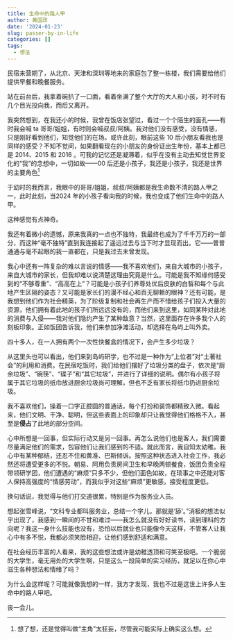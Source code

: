```yaml
---
title: 生命中的路人甲
author: 黄国政
date: '2024-01-23'
slug: passer-by-in-life
categories: []
tags:
  - 想法
---
```


<!--more-->

民宿来营期了，从北京、天津和深圳等地来的家庭包了整一栋楼，我们需要给他们提供早餐和晚餐服务。

站在前台后，我拿着碗扒了一口面，看着坐满了整个大厅的大人和小孩，时不时有几个目光投向我，而后又离开。

我突然想到，在我还小的时候，我曾在饭店张望过，看过一个个陌生的面孔——有时我会喊 ta 哥哥/姐姐，有时则会喊叔叔/阿姨。我对他们没有感受，没有情感，只是刚好看到他们，知觉他们的在场。或许此刻，眼前这些 10 后小朋友看我也是同样的感受？不知不觉间，如果翻看现在的小朋友的身份证出生年份，基本上都已是 2014、2015 和 2016 。可我的记忆还是凝滞着，似乎在没有主动去知觉世界变化的“我”的念想中，一切如故——00 后还是小孩子，我还是小孩子，我还是世界的主要角色[^juese]

[^juese]: 想了想，还是觉得叫做“主角”太狂妄，尽管我可能实际上确实这么想。

于幼时的我而言，我眼中的哥哥/姐姐，叔叔/阿姨都是我生命数不清的路人甲之一，此时此刻，当2024 年的小孩子看向我的时候，我也变成了他们生命中的路人甲。

这种感觉有点神奇。

我还有着微小的遗憾，原来我真的一点也不独特，我最终也成为了千千万万的一部分，而这种“毫不独特”直到我连接起了遥远过去与当下时才显现而出。它——普普通通与毫不起眼的我一直都在，只是我过去未曾发现。

我心中还有一阵复杂的难以言说的情感——我不喜欢他们，来自大城市的小孩子，来自大城市的家长，但我却难以说清楚这理由究竟是什么。可能是我不知缘何感受到的“不够尊重”、“高高在上”？可能是小孩子们养尊处优后皮肤的白皙和每个与此地产生区隔的姿态？又可能是家长们的漫不经心和百无聊赖的眼神？还有可能，是我想到他们作为社会精英，为了阶级复制和社会再生产而不惜给孩子们投入大量的资源，他们拥有着此地的孩子们所远远没有的，而他们来到这里，如同某种对此地的消费与入侵——我对他们隐约产生了某种敌意？当然，这里面存在许多我个人的刻板印象。正如饭团告诉我，他们来参加净滩活动，却选择在岛屿上叫外卖。

四十多人，在一人拥有两个一次性快餐盒的情况下，会产生多少垃圾？

从这里头也可以看出，他们来到岛屿研学，也不过是一种作为“上位者”对“土著社会”的利用和消费。在民宿吃饭时，我们给他们摆好了垃圾分类的盘子，依次是“厨余垃圾”、“碗筷”、“碟子”和“其它垃圾”，并进行了详细的说明。偶尔有小孩子将属于其它垃圾的纸巾放进厨余垃圾尚可理解，但也不乏有家长将纸巾扔进厨余垃圾。

我不喜欢他们，操着一口字正腔圆的普通话，每个打扮和装饰都精致入微。看起来，他们文明、干净、聪明，但这些表面上的印象却只让我觉得他们格格不入，甚至是**侵占**了此地的部分空间。

心中所想是一回事，但实际行动又是另一回事。再怎么说他们也是客人，我们需要尽量满足他们的需求，包容他们让我们感到的不适。就此而言，我自知太幼稚。我心中有某种郁结，还忍不住和黄准、巴斯倾诉。按照这种状态进入社会工作，我必然还将遭受更多的不悦。朝易、阿用负责房间卫生和早晚两顿餐食，饭团负责全程带领研学团，他们遭遇的“麻烦”只多不少，但他们面色如故，在琐事之中还能对客人保持高强度的“情感劳动”，而我似乎对这些“麻烦”更敏感，接受程度更低。

换句话说，我觉得与他们打交道很累，特别是作为服务业人员。

想起张雪峰说，“文科专业都叫服务业，总结一个字儿，那就是‘舔’。”消极的想法似乎出现了，我感到一瞬间的不甘和难过——我怎么就没有好好读书，读到理科的方向呢？我这一身什么技能也没有，恐怕以后就业也只能像今天这样，不管客人让我心中有多不悦，我都必须笑脸相迎，让他们感到舒适和满意。

在社会经历丰富的人看来，我的这些想法或许是幼稚透顶和可笑至极吧。一个脆弱的大学生，毫无用处的大学生啊，只是这么一段简单的实习经历，就足以在你心中滋生各种想法和情绪了吗？

为什么会这样呢？可能就像我想的一样，我方才发现，我也不过是这世上许多人生命中的路人甲吧。

丧一会儿。


